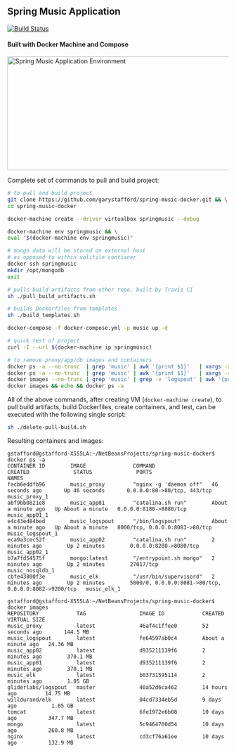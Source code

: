 ## Spring Music Application
[![Build Status](https://travis-ci.org/garystafford/spring-music.svg?branch=master)](https://travis-ci.org/garystafford/spring-music)

#### Built  with Docker Machine and Compose
<p class="attachment-entry">
  <a href="https://programmaticponderings.wordpress.com/?attachment_id=3459" title="Spring Music Application&nbsp;Environment" rel="attachment"><img width="620" height="259" src="https://programmaticponderings.files.wordpress.com/2015/09/vb_machine_vm.png?w=620" alt="Spring Music Application Environment"></a>
</p>

Complete set of commands to pull and build project:

```bash
# to pull and build project
git clone https://github.com/garystafford/spring-music-docker.git && \
cd spring-music-docker

docker-machine create --driver virtualbox springmusic --debug

docker-machine env springmusic && \
eval "$(docker-machine env springmusic)"

# mongo data will be stored on external host
# as opposed to within volitile contianer
docker ssh springmusic
mkdir /opt/mongodb
exit

# pulls build artifacts from other repo, built by Travis CI
sh ./pull_build_artifacts.sh

# builds Dockerfiles from templates
sh ./build_templates.sh

docker-compose -f docker-compose.yml -p music up -d

# quick test of project
curl -I --url $(docker-machine ip springmusic)
```

```bash
# to remove proxy/app/db images and containers
docker ps -a --no-trunc  | grep 'music' | awk '{print $1}'   | xargs -r --no-run-if-empty docker stop && \
docker ps -a --no-trunc  | grep 'music' | awk '{print $1}'   | xargs -r --no-run-if-empty docker rm && \
docker images --no-trunc | grep 'music' | grep -v 'logspout' | awk '{print $3}' | xargs -r --no-run-if-empty docker rmi -f && \
docker images && echo && docker ps -a
``` 

All of the above commands, after creating VM (`docker-machine create`), to pull build artifacts, build Dockerfiles, create containers, and test, can be executed with the following single script:
```bash
sh ./delete-pull-build.sh
```

Resulting containers and images:
```text
gstafford@gstafford-X555LA:~/NetBeansProjects/spring-music-docker$ docker ps -a
CONTAINER ID        IMAGE               COMMAND                  CREATED              STATUS              PORTS                                                  NAMES
facb6eddfb96        music_proxy         "nginx -g 'daemon off"   46 seconds ago       Up 46 seconds       0.0.0.0:80->80/tcp, 443/tcp                            music_proxy_1
abf9bb0821e8        music_app01         "catalina.sh run"        About a minute ago   Up About a minute   0.0.0.0:8180->8080/tcp                                 music_app01_1
e4c43ed84bed        music_logspout      "/bin/logspout"          About a minute ago   Up About a minute   8000/tcp, 0.0.0.0:8083->80/tcp                         music_logspout_1
eca9a3cec52f        music_app02         "catalina.sh run"        2 minutes ago        Up 2 minutes        0.0.0.0:8280->8080/tcp                                 music_app02_1
b7a7fd54575f        mongo:latest        "/entrypoint.sh mongo"   2 minutes ago        Up 2 minutes        27017/tcp                                              music_nosqldb_1
cbfe43800f3e        music_elk           "/usr/bin/supervisord"   2 minutes ago        Up 2 minutes        5000/0, 0.0.0.0:8081->80/tcp, 0.0.0.0:8082->9200/tcp   music_elk_1

gstafford@gstafford-X555LA:~/NetBeansProjects/spring-music-docker$ docker images
REPOSITORY            TAG                 IMAGE ID            CREATED              VIRTUAL SIZE
music_proxy           latest              46af4c1ffee0        52 seconds ago       144.5 MB
music_logspout        latest              fe64597ab0c4        About a minute ago   24.36 MB
music_app02           latest              d935211139f6        2 minutes ago        370.1 MB
music_app01           latest              d935211139f6        2 minutes ago        370.1 MB
music_elk             latest              b03731595114        2 minutes ago        1.05 GB
gliderlabs/logspout   master              40a52d6ca462        14 hours ago         14.75 MB
willdurand/elk        latest              04cd7334eb5d        9 days ago           1.05 GB
tomcat                latest              6fe1972e6b08        10 days ago          347.7 MB
mongo                 latest              5c9464760d54        10 days ago          260.8 MB
nginx                 latest              cd3cf76a61ee        10 days ago          132.9 MB
```
